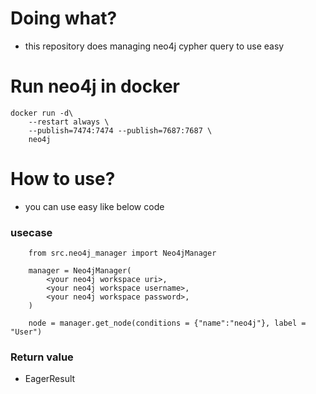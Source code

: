 # Doing what?

- this repository does managing neo4j cypher query to use easy

# Run neo4j in docker
```
docker run -d\
    --restart always \
    --publish=7474:7474 --publish=7687:7687 \
    neo4j
```

# How to use?

- you can use easy like below code

### usecase

```
    from src.neo4j_manager import Neo4jManager

    manager = Neo4jManager(
        <your neo4j workspace uri>,
        <your neo4j workspace username>,
        <your neo4j workspace password>,
    )

    node = manager.get_node(conditions = {"name":"neo4j"}, label = "User")

```

### Return value

- EagerResult

